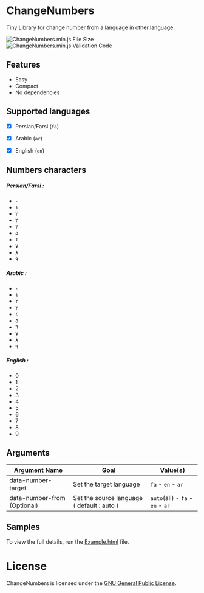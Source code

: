 # ChangeNumbers
Tiny Library for change number from a language in other language.

![ChangeNumbers.min.js File Size](https://img.shields.io/badge/Compressed%20Size-1.7%20KB-blue.svg) ![ChangeNumbers.min.js Validation Code](https://img.shields.io/badge/Validation%20Code-No%20Check-green.svg)


## Features 
  - Easy
  - Compact
  - No dependencies
  

## Supported languages
  - [x] Persian/Farsi (`fa`)
  - [x] Arabic (`ar`)
  - [x] English (`en`)
  

## Numbers characters 

##### Persian/Farsi :
  - ۰
  - ۱
  - ۲
  - ۳
  - ۴
  - ۵
  - ۶
  - ۷
  - ۸
  - ۹

##### Arabic :
  - ٠
  - ١
  - ٢
  - ٣
  - ٤
  - ٥
  - ٦
  - ٧
  - ٨
  - ٩

##### English  :
  - 0
  - 1
  - 2
  - 3
  - 4
  - 5
  - 6
  - 7
  - 8
  - 9

## Arguments 


| Argument Name  | Goal | Value(s) | 
| ------------- | ------------- | --------------- | 
| data-number-target | Set the target language  |     `fa` - `en` - `ar` | 
| data-number-from (Optional)  | Set the source language ( default : auto )  | `auto`(all) - `fa` - `en` - `ar` |



## Samples

To view the full details, run the [Example.html](https://github.com/BaseMax/ChangeNumbersJs/blob/master/Example.html) file.


# License

ChangeNumbers is licensed under the [GNU General Public License](https://github.com/BaseMax/ChangeNumbersJs/blob/master/LICENSE).

